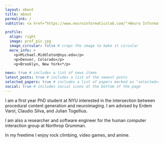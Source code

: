 ```yaml
---
layout: about
title: about
permalink: /
subtitle: <a href="https://www.neuroinformaticslab.com/">Neuro Informatics Lab</a>, <a href="https://vida.engineering.nyu.edu/">VIDA Lab</a>, <a href="https://game.engineering.nyu.edu/">Game Inovation Lab</a>

profile:
  align: right
  image: prof_pic.jpg
  image_circular: false # crops the image to make it circular
  more_info: >
    <p>Michael.Middleton@nyu.edu</p>
    <p>Denver, Colorado</p>
    <p>Brooklyn, New York<*/p>

news: true # includes a list of news items
latest_posts: true # includes a list of the newest posts
selected_papers: true # includes a list of papers marked as "selected={true}"
social: true # includes social icons at the bottom of the page
---
```


I am a first year PhD student at NYU interested in the intersection between procedural content generation and neuroimaging. I am advised by Erdem Varol, Claudio Silva, and Julian Togellius.

I am also a researcher and software engineer for the human computer interaction group at Northrop Grumman.

In my freetime I enjoy rock climbing, video games, and anime.
